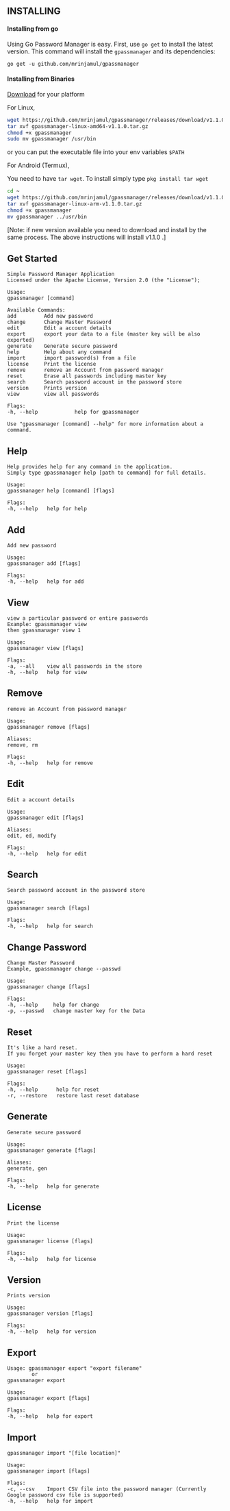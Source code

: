 ## INSTALLING

#### Installing from go

Using Go Password Manager is easy. First, use `go get` to install the latest version. This command will install the `gpassmanager` and its dependencies:

`go get -u github.com/mrinjamul/gpassmanager`

#### Installing from Binaries

[Download](https://github.com/mrinjamul/gpassmanager/releases) for your platform

For Linux,

```sh
wget https://github.com/mrinjamul/gpassmanager/releases/download/v1.1.0/gpassmanager-linux-amd64-v1.1.0.tar.gz
tar xvf gpassmanager-linux-amd64-v1.1.0.tar.gz
chmod +x gpassmanager
sudo mv gpassmanager /usr/bin
```

or you can put the executable file into your env variables `$PATH`

For Android (Termux),

You need to have `tar wget`. To install simply type `pkg install tar wget`

```sh
cd ~
wget https://github.com/mrinjamul/gpassmanager/releases/download/v1.1.0/gpassmanager-linux-arm-v1.1.0.tar.gz
tar xvf gpassmanager-linux-arm-v1.1.0.tar.gz
chmod +x gpassmanager
mv gpassmanager ../usr/bin
```

[Note: if new version available you need to download and install by the same process. The above instructions will install v1.1.0 .]

## Get Started

    Simple Password Manager Application
    Licensed under the Apache License, Version 2.0 (the "License");

    Usage:
    gpassmanager [command]

    Available Commands:
    add         Add new password
    change      Change Master Password
    edit        Edit a account details
    export      export your data to a file (master key will be also exported)
    generate    Generate secure password
    help        Help about any command
    import      import password(s) from a file
    license     Print the license
    remove      remove an Account from password manager
    reset       Erase all passwords including master key
    search      Search password account in the password store
    version     Prints version
    view        view all passwords

    Flags:
    -h, --help            help for gpassmanager

    Use "gpassmanager [command] --help" for more information about a command.

## Help

    Help provides help for any command in the application.
    Simply type gpassmanager help [path to command] for full details.

    Usage:
    gpassmanager help [command] [flags]

    Flags:
    -h, --help   help for help

## Add

    Add new password

    Usage:
    gpassmanager add [flags]

    Flags:
    -h, --help   help for add

## View

    view a particular password or entire passwords
    Example: gpassmanager view
    then gpassmanager view 1

    Usage:
    gpassmanager view [flags]

    Flags:
    -a, --all    view all passwords in the store
    -h, --help   help for view

## Remove

    remove an Account from password manager

    Usage:
    gpassmanager remove [flags]

    Aliases:
    remove, rm

    Flags:
    -h, --help   help for remove

## Edit

    Edit a account details

    Usage:
    gpassmanager edit [flags]

    Aliases:
    edit, ed, modify

    Flags:
    -h, --help   help for edit

## Search

    Search password account in the password store

    Usage:
    gpassmanager search [flags]

    Flags:
    -h, --help   help for search

## Change Password

    Change Master Password
    Example, gpassmanager change --passwd

    Usage:
    gpassmanager change [flags]

    Flags:
    -h, --help     help for change
    -p, --passwd   change master key for the Data

## Reset

    It's like a hard reset.
    If you forget your master key then you have to perform a hard reset

    Usage:
    gpassmanager reset [flags]

    Flags:
    -h, --help      help for reset
    -r, --restore   restore last reset database

## Generate

    Generate secure password

    Usage:
    gpassmanager generate [flags]

    Aliases:
    generate, gen

    Flags:
    -h, --help   help for generate

## License

    Print the license

    Usage:
    gpassmanager license [flags]

    Flags:
    -h, --help   help for license

## Version

    Prints version

    Usage:
    gpassmanager version [flags]

    Flags:
    -h, --help   help for version

## Export

    Usage: gpassmanager export "export filename"
            or
    gpassmanager export

    Usage:
    gpassmanager export [flags]

    Flags:
    -h, --help   help for export

## Import

    gpassmanager import "[file location]"

    Usage:
    gpassmanager import [flags]

    Flags:
    -c, --csv    Import CSV file into the password manager (Currently Google password csv file is supported)
    -h, --help   help for import
